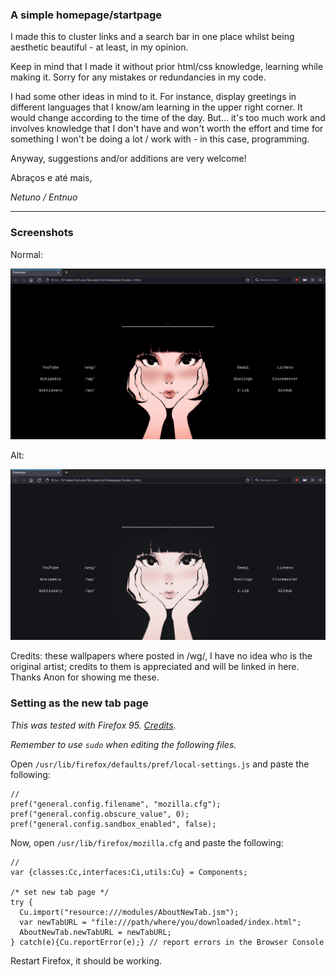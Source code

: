 ### A simple homepage/startpage

I made this to cluster links and a search bar in one place whilst being aesthetic beautiful - at least, in my opinion.

Keep in mind that I made it without prior html/css knowledge, learning while making it. Sorry for any mistakes or redundancies in my code.

I had some other ideas in mind to it. For instance, display greetings in different languages that I know/am learning in the upper right corner. It would change according to the time of the day. But... it's too much work and involves knowledge that I don't have and won't worth the effort and time for something I won't be doing a lot / work with - in this case, programming.

Anyway, suggestions and/or additions are very welcome!

Abraços e até mais,

*Netuno / Entnuo*

---

### Screenshots

Normal:

![](screenshots/showcase.png)

Alt:

![](screenshots/showcase-alt.png)

Credits: these wallpapers where posted in /wg/, I have no idea who is the original artist; credits to them is appreciated and will be linked in here. Thanks Anon for showing me these.

### Setting as the new tab page

*This was tested with Firefox 95. [Credits](https://old.reddit.com/r/firefox/comments/ge86z4/newtab_page_to_local_file_firefox_76_redux/).*

*Remember to use `sudo` when editing the following files.*

Open `/usr/lib/firefox/defaults/pref/local-settings.js` and paste the following:

```
//
pref("general.config.filename", "mozilla.cfg");
pref("general.config.obscure_value", 0);
pref("general.config.sandbox_enabled", false);
```

Now, open `/usr/lib/firefox/mozilla.cfg` and paste the following:

```
//
var {classes:Cc,interfaces:Ci,utils:Cu} = Components;

/* set new tab page */
try {
  Cu.import("resource:///modules/AboutNewTab.jsm");
  var newTabURL = "file:///path/where/you/downloaded/index.html";
  AboutNewTab.newTabURL = newTabURL;
} catch(e){Cu.reportError(e);} // report errors in the Browser Console
```

Restart Firefox, it should be working.
